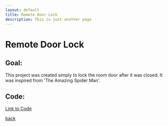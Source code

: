 ```yaml
---
layout: default
title: Remote Door Lock
description: This is just another page
---
```


# Remote Door Lock

## Goal:

This project was created simply to lock the room door after it was closed. It was inspired from 'The Amazing Spider Man'.

## Code:

[Link to Code](https://github.com/joey101/arduino/tree/main/lock)


[back](../index.html)